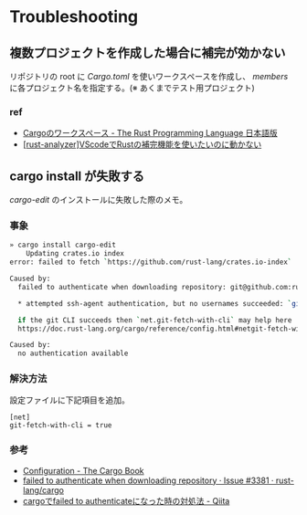 # Troubleshooting

## 複数プロジェクトを作成した場合に補完が効かない

リポジトリの root に *Cargo.toml* を使いワークスペースを作成し、 *members* に各プロジェクト名を指定する。(※ あくまでテスト用プロジェクト)

### ref

- [Cargoのワークスペース - The Rust Programming Language 日本語版](https://doc.rust-jp.rs/book-ja/ch14-03-cargo-workspaces.html)
- [[rust-analyzer]VScodeでRustの補完機能を使いたいのに動かない](https://zenn.dev/fah_72946_engr/articles/cf53487d3cc5fc)

## cargo install が失敗する

*cargo-edit* のインストールに失敗した際のメモ。

### 事象

```sh
» cargo install cargo-edit
    Updating crates.io index
error: failed to fetch `https://github.com/rust-lang/crates.io-index`

Caused by:
  failed to authenticate when downloading repository: git@github.com:rust-lang/crates.io-index

  * attempted ssh-agent authentication, but no usernames succeeded: `git`

  if the git CLI succeeds then `net.git-fetch-with-cli` may help here
  https://doc.rust-lang.org/cargo/reference/config.html#netgit-fetch-with-cli

Caused by:
  no authentication available
```

### 解決方法

設定ファイルに下記項目を追加。

```toml:$HOME/.cargo/
[net]
git-fetch-with-cli = true
```

### 参考

- [Configuration - The Cargo Book](https://doc.rust-lang.org/cargo/reference/config.html#netgit-fetch-with-cli)
- [failed to authenticate when downloading repository · Issue #3381 · rust-lang/cargo](https://github.com/rust-lang/cargo/issues/3381)
- [cargoでfailed to authenticateになった時の対処法 - Qiita](https://qiita.com/ryo-yamaoka/items/c9d7c9127540e9eadfbb)
